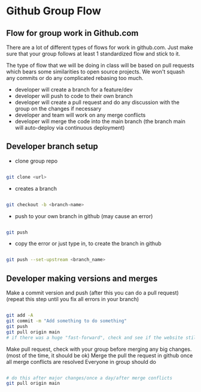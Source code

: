 # Github Group Flow

## Flow for group work in Github.com

There are a lot of different types of flows for work in github.com. Just make sure that your group follows at least 1 standardized flow and stick to it.

The type of flow that we will be doing in class will be based on pull requests which bears some similarities to open source projects. We won't squash any commits or do any complicated rebasing too much.

- developer will create a branch for a feature/dev
- developer will push to code to their own branch
- developer will create a pull request and do any discussion with the group on the changes if necessary
- developer and team will work on any merge conflicts
- developer will merge the code into the main branch (the branch main will auto-deploy via continuous deployment)

## Developer branch setup

- clone group repo

```bash

git clone <url>

```

- creates a branch

```bash

git checkout -b <branch-name>

```

- push to your own branch in github (may cause an error)

```bash

git push

```

- copy the error or just type in, to create the branch in github

```bash

git push --set-upstream <branch_name>

```

## Developer making versions and merges

Make a commit version and push (after this you can do a pull request) (repeat this step until you fix all errors in your branch)

```bash

git add -A
git commit -m "Add something to do something"
git push
git pull origin main
# if there was a huge "fast-forward", check and see if the website still works and repeat from "git add -A"

```

Make pull request, check with your group before merging any big changes. (most of the time, it should be ok)
Merge the pull the request in github once all merge conflicts are resolved
Everyone in group should do

```bash

# do this after major changes/once a day/after merge conflicts
git pull origin main

```
